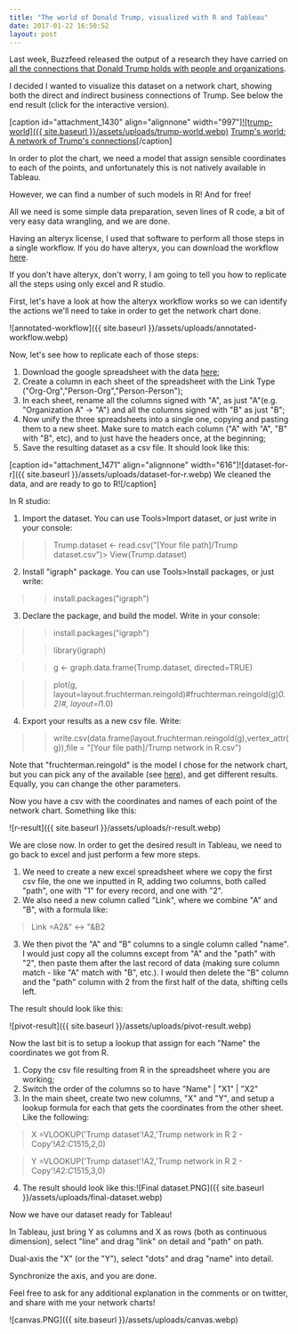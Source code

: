 ```yaml
---
title: "The world of Donald Trump, visualized with R and Tableau"
date: 2017-01-22 16:50:52
layout: post
---
```


Last week, Buzzfeed released the output of a research they have carried on [all the connections that Donald Trump holds with people and organizations](https://www.buzzfeed.com/johntemplon/help-us-map-trumpworld?utm_term=.id9yRvkqnp#.diLxNgZGkw).

I decided I wanted to visualize this dataset on a network chart, showing both the direct and indirect business connections of Trump. See below the end result (click for the interactive version).

[caption id="attachment\_1430" align="alignnone" width="997"][![trump-world]({{ site.baseurl }}/assets/uploads/trump-world.webp)](https://public.tableau.com/views/TrumpWorld/Dashboard1?:embed=y&:display_count=yes) [Trump's world: A network of Trump's connections](https://public.tableau.com/views/TrumpWorld/Dashboard1?:embed=y&:display_count=yes)[/caption]



In order to plot the chart, we need a model that assign sensible coordinates to each of the points, and unfortunately this is not natively available in Tableau.

However, we can find a number of such models in R! And for free!

All we need is some simple data preparation, seven lines of R code, a bit of very easy data wrangling, and we are done.

Having an alteryx license, I used that software to perform all those steps in a single workflow. If you do have alteryx, you can download the workflow [here](https://www.dropbox.com/s/q15qnq9fqxlvy70/Trump%20network%20diagram.yxmd?dl=0).

If you don't have alteryx, don't worry, I am going to tell you how to replicate all the steps using only excel and R studio.

First, let's have a look at how the alteryx workflow works so we can identify the actions we'll need to take in order to get the network chart done.

![annotated-workflow]({{ site.baseurl }}/assets/uploads/annotated-workflow.webp)

Now, let's see how to replicate each of those steps:
1. Download the google spreadsheet with the data [here](https://docs.google.com/spreadsheets/d/1Z5Vo5pbvxKJ5XpfALZXvCzW26Cl4we3OaN73K9Ae5Ss/edit);
2. Create a column in each sheet of the spreadsheet with the Link Type ("Org-Org","Person-Org","Person-Person");
3. In each sheet, rename all the columns signed with "A", as just "A"(e.g. "Organization A" -> "A") and all the columns signed with "B" as just "B";
4. Now unify the three spreadsheets into a single one, copying and pasting them to a new sheet. Make sure to match each column ("A" with "A", "B" with "B", etc), and to just have the headers once, at the beginning;
5. Save the resulting dataset as a csv file. It should look like this:


[caption id="attachment\_1471" align="alignnone" width="616"]![dataset-for-r]({{ site.baseurl }}/assets/uploads/dataset-for-r.webp) We cleaned the data, and are ready to go to R![/caption]

In R studio:
1. Import the dataset. You can use Tools>Import dataset, or just write in your console:

> > Trump.dataset <- read.csv("[Your file path]/Trump dataset.csv")> View(Trump.dataset)


2. Install "igraph" package. You can use Tools>Install packages, or just write:

> > install.packages("igraph")


3. Declare the package, and build the model. Write in your console:

> > install.packages("igraph")
> 
> > library(igraph)



> > g <- graph.data.frame(Trump.dataset, directed=TRUE)



> > plot(g, layout=layout.fruchterman.reingold)#fruchterman.reingold(g)*0.2)#, layout=l*1.0)


4. Export your results as a new csv file. Write:

> > write.csv(data.frame(layout.fruchterman.reingold(g),vertex\_attr(g)),file = "[Your file path]/Trump network in R.csv")




Note that "fruchterman.reingold" is the model I chose for the network chart, but you can pick any of the available (see [here](http://igraph.org/c/doc/igraph-Layout.html)), and get different results. Equally, you can change the other parameters.

Now you have a csv with the coordinates and names of each point of the network chart. Something like this:

![r-result]({{ site.baseurl }}/assets/uploads/r-result.webp)

We are close now. In order to get the desired result in Tableau, we need to go back to excel and just perform a few more steps.
1. We need to create a new excel spreadsheet where we copy the first csv file, the one we inputted in R, adding two columns, both called "path", one with "1" for every record, and one with "2".
2. We also need a new column called "Link", where we combine "A" and "B", with a formula like:

> Link =A2&" <-> "&B2


3. We then pivot the "A" and "B" columns to a single column called "name". I would just copy all the columns except from "A" and the "path" with "2", then paste them after the last record of data (making sure column match - like "A" match with "B", etc.). I would then delete the "B" column and the "path" column with 2 from the first half of the data, shifting cells left.


The result should look like this:

![pivot-result]({{ site.baseurl }}/assets/uploads/pivot-result.webp)

Now the last bit is to setup a lookup that assign for each "Name" the coordinates we got from R.
1. Copy the csv file resulting from R in the spreadsheet where you are working;
2. Switch the order of the columns so to have "Name" | "X1" | "X2"
3. In the main sheet, create two new columns, "X" and "Y", and setup a lookup formula for each that gets the coordinates from the other sheet. Like the following:

> X =VLOOKUP('Trump dataset'!A2,'Trump network in R 2 - Copy'!$A$2:$C$1515,2,0)



> Y =VLOOKUP('Trump dataset'!A2,'Trump network in R 2 - Copy'!$A$2:$C$1515,3,0)


4. The result should look like this:![Final dataset.PNG]({{ site.baseurl }}/assets/uploads/final-dataset.webp)


Now we have our dataset ready for Tableau!

In Tableau, just bring Y as columns and X as rows (both as continuous dimension), select "line" and drag "link" on detail and "path" on path.

Dual-axis the "X" (or the "Y"), select "dots" and drag "name" into detail.

Synchronize the axis, and you are done.

Feel free to ask for any additional explanation in the comments or on twitter, and share with me your network charts!

![canvas.PNG]({{ site.baseurl }}/assets/uploads/canvas.webp)